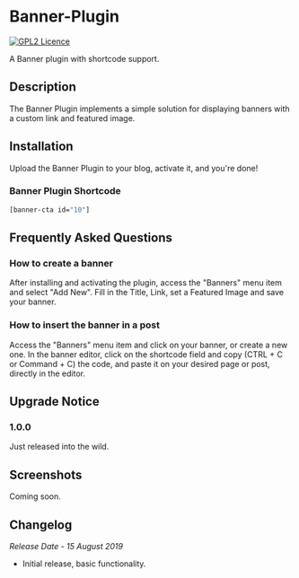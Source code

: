 # Banner-Plugin
[![GPL2 Licence](https://img.shields.io/badge/License-GPL2-blue.svg)](LICENSE)

A Banner plugin with shortcode support.

## Description

The Banner Plugin implements a simple solution for displaying banners with a custom link and featured image.

## Installation

Upload the Banner Plugin to your blog, activate it, and you're done!

### Banner Plugin Shortcode

```sh
[banner-cta id="10"]
```

## Frequently Asked Questions

### How to create a banner
After installing and activating the plugin, access the "Banners" menu item and select "Add New". Fill in the Title, Link, set a Featured Image and save your banner.

### How to insert the banner in a post
Access the "Banners" menu item and click on your banner, or create a new one. In the banner editor, click on the shortcode field and copy (CTRL + C or Command + C) the code, and paste it on your desired page or post, directly in the editor.

## Upgrade Notice

### 1.0.0
Just released into the wild.

## Screenshots

Coming soon.

## Changelog

*Release Date - 15 August 2019*

*   Initial release, basic functionality.
